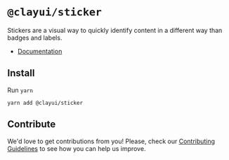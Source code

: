 # `@clayui/sticker`

Stickers are a visual way to quickly identify content in a different way than badges and labels.

-   [Documentation](https://clayui.com/docs/components/sticker.html)

## Install

Run `yarn`

```shell
yarn add @clayui/sticker
```

## Contribute

We'd love to get contributions from you! Please, check our [Contributing Guidelines](https://github.com/liferay/clay/blob/master/CONTRIBUTING.md) to see how you can help us improve.
